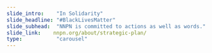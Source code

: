 ```yaml
---
slide_intro:    "In Solidarity"
slide_headline: "#BlackLivesMatter"
slide_subhead:  "NNPN is committed to actions as well as words."
slide_link:    nnpn.org/about/strategic-plan/
type:           "carousel"
---
```

